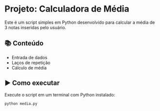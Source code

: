 # Projeto: Calculadora de Média

Este é um script simples em Python desenvolvido para calcular a média de 3 notas inseridas pelo usuário.

## 📚 Conteúdo

- Entrada de dados
- Laços de repetição
- Cálculo de média

## ▶️ Como executar

Execute o script em um terminal com Python instalado:

```bash
python media.py

